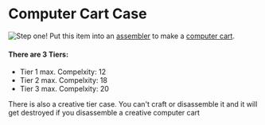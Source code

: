 # Computer Cart Case
![Step one!](item:ocminecart:itemcomputercartcase@0)
Put this item into an [assembler](/%LANGUAGE%/block/assembler.md) to make a [computer cart](cart.md).

#### There are 3 Tiers:

- Tier 1 max. Compelxity: 12
- Tier 2 max. Compelxity: 18
- Tier 3 max. Compelxity: 20

There is also a creative tier case. You can't craft or disassemble it and it will get destroyed if you disassemble a creative computer cart  